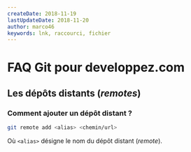 ```yaml
---
createDate: 2018-11-19
lastUpdateDate: 2018-11-20
author: marco46
keywords: lnk, raccourci, fichier
---
```


# FAQ Git pour developpez.com

## Les dépôts distants (*remotes*)

### Comment ajouter un dépôt distant ?

```bash
git remote add <alias> <chemin/url>
```

Où `<alias>` désigne le nom du dépôt distant (*remote*).
